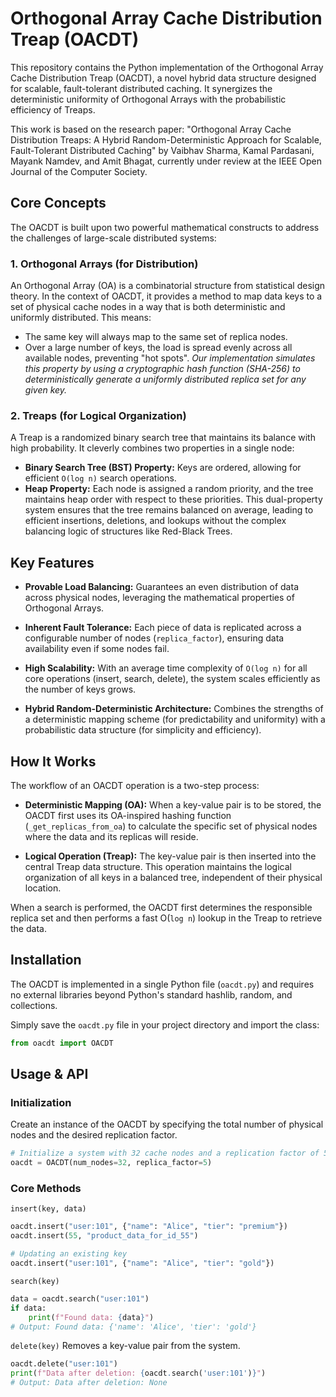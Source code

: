 
# Orthogonal Array Cache Distribution Treap (OACDT)

This repository contains the Python implementation of the Orthogonal Array Cache Distribution Treap (OACDT), a novel hybrid data structure designed for scalable, fault-tolerant distributed caching. It synergizes the deterministic uniformity of Orthogonal Arrays with the probabilistic efficiency of Treaps.

This work is based on the research paper: "Orthogonal Array Cache Distribution Treaps: A Hybrid Random-Deterministic Approach for Scalable, Fault-Tolerant Distributed Caching" by Vaibhav Sharma, Kamal Pardasani, Mayank Namdev, and Amit Bhagat, currently under review at the IEEE Open Journal of the Computer Society.

## Core Concepts
The OACDT is built upon two powerful mathematical constructs to address the challenges of large-scale distributed systems:
### 1. Orthogonal Arrays (for Distribution)
An Orthogonal Array (OA) is a combinatorial structure from statistical design theory. In the context of OACDT, it provides a method to map data keys to a set of physical cache nodes in a way that is both deterministic and uniformly distributed. This means:
* The same key will always map to the same set of replica nodes.
* Over a large number of keys, the load is spread evenly across all available nodes, preventing "hot spots".
*Our implementation simulates this property by using a cryptographic hash function (SHA-256) to deterministically generate a uniformly distributed replica set for any given key.*
### 2. Treaps (for Logical Organization)
A Treap is a randomized binary search tree that maintains its balance with high probability. It cleverly combines two properties in a single node:
* **Binary Search Tree (BST) Property:** Keys are ordered, allowing for efficient `O(log n)` search operations.
* **Heap Property:** Each node is assigned a random priority, and the tree maintains heap order with respect to these priorities.
This dual-property system ensures that the tree remains balanced on average, leading to efficient insertions, deletions, and lookups without the complex balancing logic of structures like Red-Black Trees.



## Key Features
* **Provable Load Balancing:** Guarantees an even distribution of data across physical nodes, leveraging the mathematical properties of Orthogonal Arrays.

* **Inherent Fault Tolerance:** Each piece of data is replicated across a configurable number of nodes (`replica_factor`), ensuring data availability even if some nodes fail.

* **High Scalability:** With an average time complexity of `O(log n)` for all core operations (insert, search, delete), the system scales efficiently as the number of keys grows.

* **Hybrid Random-Deterministic Architecture:** Combines the strengths of a deterministic mapping scheme (for predictability and uniformity) with a probabilistic data structure (for simplicity and efficiency).
## How It Works
The workflow of an OACDT operation is a two-step process:

* **Deterministic Mapping (OA):** When a key-value pair is to be stored, the OACDT first uses its OA-inspired hashing function (`_get_replicas_from_oa`) to calculate the specific set of physical nodes where the data and its replicas will reside.

* **Logical Operation (Treap):** The key-value pair is then inserted into the central Treap data structure. This operation maintains the logical organization of all keys in a balanced tree, independent of their physical location.

When a search is performed, the OACDT first determines the responsible replica set and then performs a fast O(`log n`) lookup in the Treap to retrieve the data.
## Installation
The OACDT is implemented in a single Python file (`oacdt.py`) and requires no external libraries beyond Python's standard hashlib, random, and collections.

Simply save the `oacdt.py` file in your project directory and import the class:
```python
from oacdt import OACDT
```
## Usage & API
### Initialization

Create an instance of the OACDT by specifying the total number of physical nodes and the desired replication factor.
```python
# Initialize a system with 32 cache nodes and a replication factor of 5
oacdt = OACDT(num_nodes=32, replica_factor=5)
```

### Core Methods
`insert(key, data)`
```python
oacdt.insert("user:101", {"name": "Alice", "tier": "premium"})
oacdt.insert(55, "product_data_for_id_55")

# Updating an existing key
oacdt.insert("user:101", {"name": "Alice", "tier": "gold"})
```

`search(key)`
```python
data = oacdt.search("user:101")
if data:
    print(f"Found data: {data}")
# Output: Found data: {'name': 'Alice', 'tier': 'gold'}
```
`delete(key)`
Removes a key-value pair from the system.
```python
oacdt.delete("user:101")
print(f"Data after deletion: {oacdt.search('user:101')}")
# Output: Data after deletion: None
```


